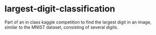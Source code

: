 # largest-digit-classification
Part of an in class kaggle competition to find the largest digit in an image, similar to the MNIST dataset, consisting of several digits. 
